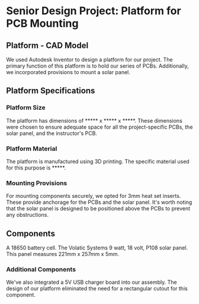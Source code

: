 # Senior Design Project: Platform for PCB Mounting
## Platform - CAD Model
We used Autodesk Inventor to design a platform for our project. The primary function of this platform is to hold our series of PCBs. Additionally, we incorporated provisions to mount a solar panel.

## Platform Specifications
### Platform Size
The platform has dimensions of ***** x ***** x *****. These dimensions were chosen to ensure adequate space for all the project-specific PCBs, the solar panel, and the instructor's PCB.

### Platform Material
The platform is manufactured using 3D printing. The specific material used for this purpose is *****.

### Mounting Provisions
For mounting components securely, we opted for 3mm heat set inserts. These provide anchorage for the PCBs and the solar panel. It's worth noting that the solar panel is designed to be positioned above the PCBs to prevent any obstructions.

## Components
A 18650 battery cell.
The Volatic Systems 9 watt, 18 volt, P108 solar panel. This panel measures 221mm x 257mm x 5mm.
### Additional Components
We've also integrated a 5V USB charger board into our assembly. The design of our platform eliminated the need for a rectangular cutout for this component.
